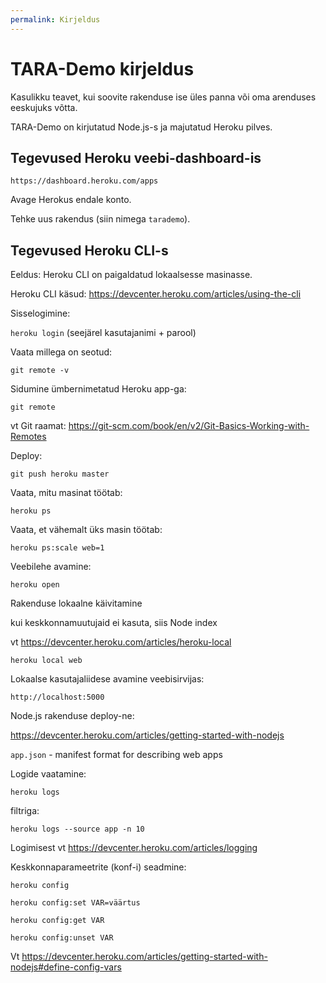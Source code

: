 ```yaml
---
permalink: Kirjeldus
---
```


# TARA-Demo kirjeldus

Kasulikku teavet, kui soovite rakenduse ise üles panna või oma arenduses eeskujuks võtta. 

TARA-Demo on kirjutatud Node.js-s ja majutatud Heroku pilves.

## Tegevused Heroku veebi-dashboard-is

`https://dashboard.heroku.com/apps`

Avage Herokus endale konto.

Tehke uus rakendus (siin nimega `tarademo`).

## Tegevused Heroku CLI-s

Eeldus: Heroku CLI on paigaldatud lokaalsesse masinasse.

Heroku CLI käsud: https://devcenter.heroku.com/articles/using-the-cli 

Sisselogimine:

`heroku login` (seejärel kasutajanimi + parool)

Vaata millega on seotud:

`git remote -v`

Sidumine ümbernimetatud Heroku app-ga:

`git remote`

vt Git raamat:  https://git-scm.com/book/en/v2/Git-Basics-Working-with-Remotes 

Deploy:

`git push heroku master`

Vaata, mitu masinat töötab:

`heroku ps`

Vaata, et vähemalt üks masin töötab:

`heroku ps:scale web=1`

Veebilehe avamine:

`heroku open`

Rakenduse lokaalne käivitamine

kui keskkonnamuutujaid ei kasuta, siis Node index 

vt https://devcenter.heroku.com/articles/heroku-local 

`heroku local web`

Lokaalse kasutajaliidese avamine veebisirvijas:

`http://localhost:5000`

Node.js rakenduse deploy-ne: 

https://devcenter.heroku.com/articles/getting-started-with-nodejs 

`app.json` - manifest format for describing web apps

Logide vaatamine:

`heroku logs`

filtriga:

`heroku logs --source app -n 10`

Logimisest vt https://devcenter.heroku.com/articles/logging 

Keskkonnaparameetrite (konf-i) seadmine:

`heroku config`

`heroku config:set VAR=väärtus`

`heroku config:get VAR`

`heroku config:unset VAR`

Vt https://devcenter.heroku.com/articles/getting-started-with-nodejs#define-config-vars 

